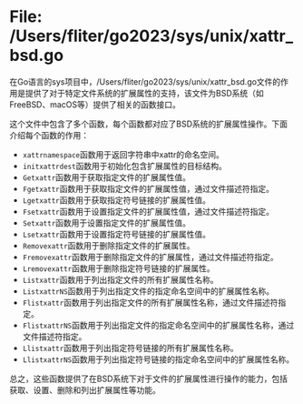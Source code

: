 # File: /Users/fliter/go2023/sys/unix/xattr_bsd.go

在Go语言的sys项目中，/Users/fliter/go2023/sys/unix/xattr_bsd.go文件的作用是提供了对于特定文件系统的扩展属性的支持，该文件为BSD系统（如FreeBSD、macOS等）提供了相关的函数接口。

这个文件中包含了多个函数，每个函数都对应了BSD系统的扩展属性操作。下面介绍每个函数的作用：

- `xattrnamespace`函数用于返回字符串中xattr的命名空间。
- `initxattrdest`函数用于初始化包含扩展属性的目标结构。
- `Getxattr`函数用于获取指定文件的扩展属性值。
- `Fgetxattr`函数用于获取指定文件的扩展属性值，通过文件描述符指定。
- `Lgetxattr`函数用于获取指定符号链接的扩展属性值。
- `Fsetxattr`函数用于设置指定文件的扩展属性值，通过文件描述符指定。
- `Setxattr`函数用于设置指定文件的扩展属性值。
- `Lsetxattr`函数用于设置指定符号链接的扩展属性值。
- `Removexattr`函数用于删除指定文件的扩展属性。
- `Fremovexattr`函数用于删除指定文件的扩展属性，通过文件描述符指定。
- `Lremovexattr`函数用于删除指定符号链接的扩展属性。
- `Listxattr`函数用于列出指定文件的所有扩展属性名称。
- `ListxattrNS`函数用于列出指定文件的指定命名空间中的扩展属性名称。
- `Flistxattr`函数用于列出指定文件的所有扩展属性名称，通过文件描述符指定。
- `FlistxattrNS`函数用于列出指定文件的指定命名空间中的扩展属性名称，通过文件描述符指定。
- `Llistxattr`函数用于列出指定符号链接的所有扩展属性名称。
- `LlistxattrNS`函数用于列出指定符号链接的指定命名空间中的扩展属性名称。

总之，这些函数提供了在BSD系统下对于文件的扩展属性进行操作的能力，包括获取、设置、删除和列出扩展属性等功能。

